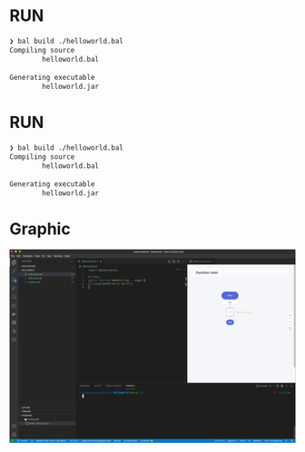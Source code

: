 # RUN
```shell
❯ bal build ./helloworld.bal
Compiling source
        helloworld.bal

Generating executable
        helloworld.jar
```

# RUN
```shell
❯ bal build ./helloworld.bal
Compiling source
        helloworld.bal

Generating executable
        helloworld.jar
```

# Graphic
![](graphic.png)